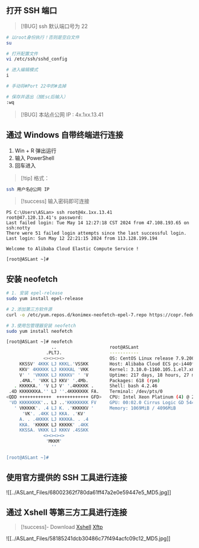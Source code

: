## 打开 SSH 端口 

> [!BUG] ssh 默认端口号为 22
 
```sh
# 以root身份执行！否则是空白文件
su

# 打开配置文件
vi /etc/ssh/sshd_config

# 进入编辑模式
i

# 手动将#Port 22中的#去掉

# 保存并退出（按Esc后输入）
:wq
```

> [!BUG] 本站点公网 IP : 4x.1xx.13.41

## 通过 Windows 自带终端进行连接

1. Win + R 弹出运行
2. 输入 PowerShell 
3. 回车进入

> [!tip] 格式：

```sh
ssh 用户名@公网 IP 
```

> [!success] 输入密码即可连接

```shell
PS C:\Users\ASLan> ssh root@4x.1xx.13.41
root@47.120.13.41's password:
Last failed login: Tue May 14 12:27:18 CST 2024 from 47.108.193.65 on ssh:notty
There were 51 failed login attempts since the last successful login.
Last login: Sun May 12 22:21:15 2024 from 113.128.199.194

Welcome to Alibaba Cloud Elastic Compute Service !

[root@ASLant ~]#
```

## 安装 neofetch

```zsh
# 1. 安装 epel-release
sudo yum install epel-release

# 2.添加第三方软件源
curl -o /etc/yum.repos.d/konimex-neofetch-epel-7.repo https://copr.fedorainfracloud.org/coprs/konimex/neofetch/repo/epel-7/konimex-neofetch-epel-7.repo

# 3.使用包管理器安装 neofetch
sudo yum install neofetch
```

```sh
[root@ASLant ~]# neofetch
                 ..                    root@ASLant
               .PLTJ.                  -----------
              <><><><>                 OS: CentOS Linux release 7.9.2009 (Core) x86_64
     KKSSV' 4KKK LJ KKKL.'VSSKK        Host: Alibaba Cloud ECS pc-i440fx-2.1
     KKV' 4KKKKK LJ KKKKAL 'VKK        Kernel: 3.10.0-1160.105.1.el7.x86_64
     V' ' 'VKKKK LJ KKKKV' ' 'V        Uptime: 217 days, 18 hours, 27 mins
     .4MA.' 'VKK LJ KKV' '.4Mb.        Packages: 618 (rpm)
   . KKKKKA.' 'V LJ V' '.4KKKKK .      Shell: bash 4.2.46
 .4D KKKKKKKA.'' LJ ''.4KKKKKKK FA.    Terminal: /dev/pts/0
<QDD ++++++++++++  ++++++++++++ GFD>   CPU: Intel Xeon Platinum (4) @ 2.500GHz
 'VD KKKKKKKK'.. LJ ..'KKKKKKKK FV     GPU: 00:02.0 Cirrus Logic GD 5446
   ' VKKKKK'. .4 LJ K. .'KKKKKV '      Memory: 1069MiB / 4096MiB
      'VK'. .4KK LJ KKA. .'KV'
     A. . .4KKKK LJ KKKKA. . .4
     KKA. 'KKKKK LJ KKKKK' .4KK
     KKSSA. VKKK LJ KKKV .4SSKK
              <><><><>
               'MKKM'
                 ''

[root@ASLant ~]#
```

## 使用官方提供的 SSH 工具进行连接

![[../ASLant_Files/68002362f780da61ff47a2e0e59447e5_MD5.jpg]]

## 通过 Xshell 等第三方工具进行连接

> [!success]- Download
> [Xshell]()
> [Xftp]()

 ![[../ASLant_Files/58185241dcb30486c77f494acfc09c12_MD5.jpg]]